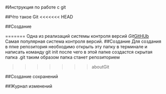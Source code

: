 #Инструкция по работе с git

##Что такое Git
<<<<<<< HEAD

##Создание

=======
Одна из реализаций системы контроля версий *Git*[GitHUb](https://github.com)
Самая популярная система контроля версий.
##Создание
Для создания в ппке репозитория необходимо открыть эту папку в терминале и написать команду git init после чего в этой папке создастся скрытая папка .git таким образом папка станет репозиторием
>>>>>>> aboutGit

##Создание сохранений

##Журнал изменений